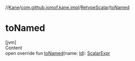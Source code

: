 //[Kane](../../index.md)/[com.github.jomof.kane.impl](../index.md)/[RetypeScalar](index.md)/[toNamed](to-named.md)



# toNamed  
[jvm]  
Content  
open override fun [toNamed](to-named.md)(name: [Id](../index.md#%5Bcom.github.jomof.kane.impl%2FId%2F%2F%2FPointingToDeclaration%2F%5D%2FClasslikes%2F-1903152511)): [ScalarExpr](../../com.github.jomof.kane/-scalar-expr/index.md)  



